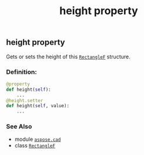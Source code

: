 ﻿---
title: height property
second_title: Aspose.CAD for Python via .NET API References
description: 
type: docs
weight: 140
url: /python-net/aspose.cad/rectanglef/height/
is_root: false
---

## height property


Gets or sets the height of this [`RectangleF`](/cad/python-net/aspose.cad/rectanglef) structure.
### Definition:
```python
@property
def height(self):
    ...
@height.setter
def height(self, value):
    ...
```

### See Also
* module [`aspose.cad`](../../)
* class [`RectangleF`](/cad/python-net/aspose.cad/rectanglef)
